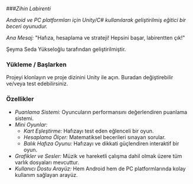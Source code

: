 ###*Zihin Labirenti*

*Android ve PC platformları için Unity/C# kullanılarak geliştirilmiş eğitici bir beceri oyunudur.*

*Ana Mesaj:* "Hafıza, hesaplama ve strateji! Hepsini başar, labirentten çık!"

Şeyma Seda Yükseloğlu tarafından geliştirilmiştir.

### Yükleme / Başlarken
Projeyi klonlayın ve proje dizinini Unity ile açın. Buradan değiştirebilir ve/veya test edebilirsiniz.

### Özellikler
- *Puanlama Sistemi:* Oyuncuların performansını değerlendiren puanlama sistemi.
- *Mini Oyunlar:*
  - *Kart Eşleştirme:* Hafızayı test eden eğlenceli bir oyun.
  - *Hesaplama Ölçer:* Matematiksel becerileri sınayan sorular.
  - *Balık Hafıza Oyunu:* Hafızayı ve dikkati güçlendiren interaktif bir oyun.
- *Grafikler ve Sesler:* Müzik ve hareketli çalışma dahil olmak üzere tüm varlık dosyaları mevcuttur.
- *Kullanıcı Dostu Arayüz:* Hem Android hem de PC platformlarında kolay kullanım sağlayan arayüz.
